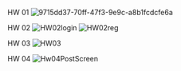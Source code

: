 HW 01
![9715dd37-70ff-47f3-9e9c-a8b1fcdcfe6a](https://user-images.githubusercontent.com/102535915/203395908-d0b2afde-0a7e-4592-aed9-78119ec1cc5e.jpg)

HW 02
![HW02login](https://user-images.githubusercontent.com/102535915/204680063-62ac0f0a-09b1-4f5a-add0-7328f30f9319.jpg)
![HW02reg](https://user-images.githubusercontent.com/102535915/204680068-7f2024b1-b3dc-4719-84c0-8e62719103c7.jpg)

HW 03
![HW03](https://user-images.githubusercontent.com/102535915/204964419-35affd4f-a16d-4100-bfbf-41830034b2f2.jpg)

HW 04
![Hw04PostScreen](https://user-images.githubusercontent.com/102535915/204996027-19338614-c8ec-4e81-aa49-4fec9c97c88a.jpg)
